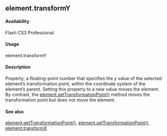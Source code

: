 ## element.transformY

#### Availability

Flash CS3 Professional.

#### Usage

element.transformY

#### Description

Property; a floating-point number that specifies the *y* value of the selected element’s transformation point, within the coordinate system of the element’s parent. Setting this property to a new value moves the element. By contrast, the [element.setTransformationPoint()](#!wielmic/developers-animatesdk-docs/test/Element_object/elemen19.md) method moves the transformation point but does not move the element.

#### See also

[element.getTransformationPoint()](#!wielmic/developers-animatesdk-docs/test/Element_object/element4.md), [element.setTransformationPoint()](#!wielmic/developers-animatesdk-docs/test/Element_object/elemen19.md), [element.transformX](#!wielmic/developers-animatesdk-docs/test/Element_object/elemen23.md)
